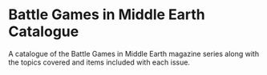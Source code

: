 # Battle Games in Middle Earth Catalogue
A catalogue of the Battle Games in Middle Earth magazine series along with the topics covered and items included with each issue.
